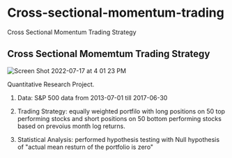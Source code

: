 # Cross-sectional-momentum-trading
Cross Sectional Momentum Trading Strategy

## Cross Sectional Momemtum Trading Strategy

![Screen Shot 2022-07-17 at 4 01 23 PM](https://user-images.githubusercontent.com/41276263/179428262-ff6a14eb-f27e-4515-ae66-2dfdf2919a76.jpg)



Quantitative Research Project.

1. Data: S&P 500 data from 2013-07-01 till 2017-06-30

2. Trading Strategy: equally weighted portfilo with long positions on 50 top performing stocks and short positions on 50 bottom performing stocks based on prevoius month log returns.

3. Statistical Analysis: performed hypothesis testing with Null hypothesis of "actual mean resturn of the portfolio is zero"




